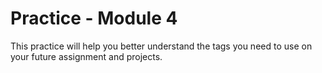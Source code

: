 # Practice - Module 4
This practice will help you better understand the tags you need to use on your future assignment and projects.
